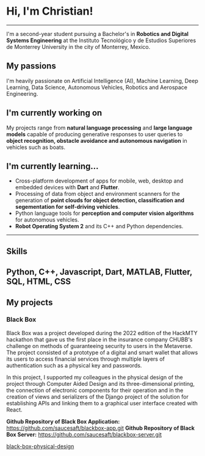 # Hi, I'm Christian!
---
I'm a second-year student pursuing a Bachelor's in **Robotics and Digital Systems Engineering** at the Instituto Tecnológico y de Estudios Superiores de Monterrey University in the city of Monterrey, Mexico.

## My passions

I'm heavily passionate on Artificial Intelligence (AI), Machine Learning, Deep Learning, Data Science, Autonomous Vehicles, Robotics and Aerospace Engineering. 

## I'm currently working on

My projects range from **natural language processing** and **large language models** capable of producing generative responses to user queries to **object recognition, obstacle avoidance and autonomous navigation** in vehicles such as boats.

## I'm currently learning...

- Cross-platform development of apps for mobile, web, desktop and embedded devices with **Dart** and **Flutter**.
- Processing of data from object and environment scanners for the generation of **point clouds for object detection, classification and segementation for self-driving vehicles**.
- Python language tools for **perception and computer vision algorithms** for autonomous vehicles.
- **Robot Operating System 2** and its C++ and Python dependencies.
---

## Skills

Python, C++, Javascript, Dart, MATLAB, Flutter, SQL, HTML, CSS
---

## My projects

### Black Box

Black Box was a project developed during the 2022 edition of the HackMTY hackathon that gave us the first place in the insurance company CHUBB's challenge on methods of guaranteeing security to users in the Metaverse. The project consisted of a prototype of a digital and smart wallet that allows its users to access financial services through multiple layers of authentication such as a physical key and passwords.

In this project, I supported my colleagues in the physical design of the project through Computer Aided Design and its three-dimensional printing, the connection of electronic components for their operation and in the creation of views and serializers of the Django project of the solution for establishing APIs and linking them to a graphical user interface created with React.

**Github Repository of Black Box Application:** https://github.com/saucesaft/blackbox-app.git
**Github Repository of Black Box Server:** https://github.com/saucesaft/blackbox-server.git

[black-box-physical-design]()

